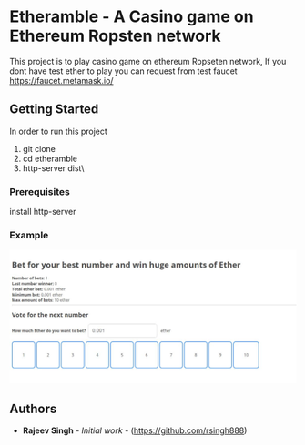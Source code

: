 # Etheramble - A Casino game on Ethereum Ropsten network

This project is to play casino game on ethereum Ropseten network, If you dont have test ether to play you can request 
from test faucet
https://faucet.metamask.io/

## Getting Started

In order to run this project
1. git clone
2. cd etheramble
3. http-server dist\

### Prerequisites

install http-server


### Example

![Home page](https://github.com/rsingh888/etheramble/blob/master/example.JPG?raw=true "Etheramble Home page")



## Authors

* **Rajeev Singh** - *Initial work* - (https://github.com/rsingh888)
